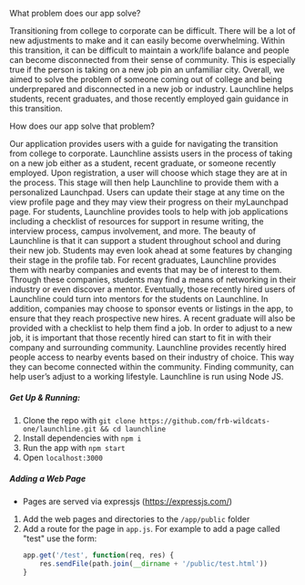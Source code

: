 What problem does our app solve?

  Transitioning from college to corporate can be difficult. There will be a lot of new adjustments to make and it can easily become overwhelming. Within this transition, it can be difficult to maintain a work/life balance and people can become disconnected from their sense of community. This is especially true if the person is taking on a new job pin an unfamiliar city. Overall, we aimed to solve the problem of someone coming out of college and being underprepared and disconnected in a new job or industry. Launchline helps students, recent graduates, and those recently employed gain guidance in this transition.

How does our app solve that problem?

  Our application provides users with a guide for navigating the transition from college to corporate. Launchline assists users in the process of taking on a new job either as a student, recent graduate, or someone recently employed. Upon registration, a user will choose which stage they are at in the process. This stage will then help Launchline to provide them with a personalized Launchpad. Users can update their stage at any time on the view profile page and they may view their progress on their myLaunchpad page. For students, Launchline provides tools to help with job applications including a checklist of resources for support in resume writing, the interview process, campus involvement, and more. The beauty of Launchline is that it can support a student throughout school and during their new job. Students may even look ahead at some features by changing their stage in the profile tab. For recent graduates, Launchline provides them with nearby companies and events that may be of interest to them. Through these companies, students may find a means of networking in their industry or even discover a mentor. Eventually, those recently hired users of Launchline could turn into mentors for the students on Launchline. In addition, companies may choose to sponsor events or listings in the app, to ensure that they reach prospective new hires. A recent graduate will also be provided with a checklist to help them find a job. In order to adjust to a new job, it is important that those recently hired can start to fit in with their company and surrounding community. Launchline provides recently hired people access to nearby events based on their industry of choice. This way they can become connected within the community. Finding community, can help user’s adjust to a working lifestyle. Launchline is run using Node JS.



##### Get Up & Running:
1. Clone the repo with `git clone https://github.com/frb-wildcats-one/launchline.git && cd launchline`
2. Install dependencies with `npm i`
3. Run the app with `npm start`
4. Open `localhost:3000`

##### Adding a Web Page
- Pages are served via expressjs (https://expressjs.com/)
1. Add the web pages and directories to the `/app/public` folder
2. Add a route for the page in `app.js`. For example to add a page called "test" use the form:
    ``` javascript
    app.get('/test', function(req, res) {
        res.sendFile(path.join(__dirname + '/public/test.html'))  
    }
    ```
